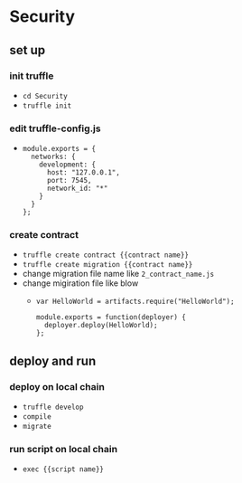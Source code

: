 # Security

## set up

### init truffle 
- `cd Security`
- `truffle init`

### edit truffle-config.js
- ```
  module.exports = {
    networks: {
      development: {
        host: "127.0.0.1",
        port: 7545,
        network_id: "*"
      }
    }
  };
  ```

### create contract
- `truffle create contract {{contract name}}`
- `truffle create migration {{contract name}}`
- change migration file name like `2_contract_name.js`
- change migiration file like blow
  - ```
    var HelloWorld = artifacts.require("HelloWorld");
    
    module.exports = function(deployer) {
      deployer.deploy(HelloWorld);
    };
    ```

## deploy and run
### deploy on local chain
- `truffle develop`
- `compile`
- `migrate`

### run script on local chain
- `exec {{script name}}`